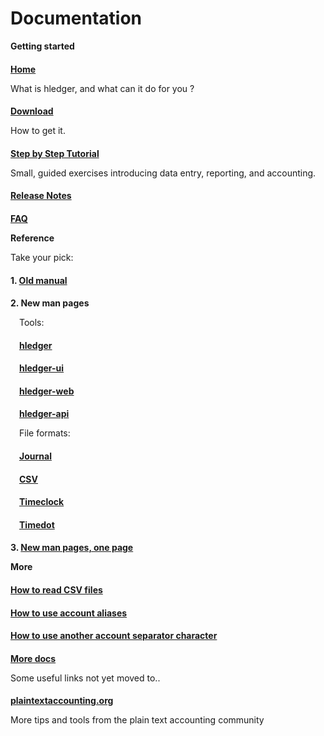 <!-- * toc -->

# Documentation

<style>
h4 {
margin-bottom:0.2em;
}
/*div.col-sm-5 { border:thin solid gray; }*/
</style>

<div class="container">
<div class="row">
<div class="col-sm-3">

**Getting started**

#### [Home](index.html)
What is hledger, and what can it do for you ?

#### [Download](download.html)
How to get it.

#### [Step by Step Tutorial](step-by-step.html)
Small, guided exercises introducing data entry, reporting, and accounting.

#### [Release Notes](release-notes.html)

#### [FAQ](faq.html)

</div>
<div class="col-sm-4">

**Reference**

Take your pick:

#### 1. [Old manual](manual.html)

#### 2. New man pages

<div style="margin-left:1em;">

Tools:

<!-- **[hledger](manual2.html#hledger)** -->

<!-- **[hledger-ui](manual2.html#hledger-ui)** -->

<!-- **[hledger-web](manual2.html#hledger-web)** -->

<!-- **[hledger-api](manual2.html#hledger-api)** -->

#### [hledger](hledger.html)
<!-- The main reporting tool and command-line interface. -->

#### [hledger-ui](hledger-ui.html)
<!-- A curses-style UI for quick exploration. -->

#### [hledger-web](hledger-web.html)
<!-- A web UI for browsing and data entry, personal or shared. -->

#### [hledger-api](hledger-api.html)
<!-- A REST-y JSON and file server, good for building client-side UIs. -->

File formats:

<!-- **[Journal](manual2.html#journal-format)** -->

<!-- **[CSV](manual2.html#csv-format)** -->

<!-- **[Timeclock](manual2.html#timelog-format)** -->

<!-- **[Timedot](manual2.html#timedot-format)** -->

#### [Journal](journal.html)
<!-- hledger's primary data format, representing a general journal. -->

#### [CSV](csv.html)
<!-- How hledger reads Comma Separated Value data. -->

#### [Timeclock](timelog.html)
<!-- Timeclock format, a sequence of clock-in/clock-out records. -->

#### [Timedot](timedot.html)
<!-- Timedot format, an alternative time logging format. -->

</div>

#### 3. [New man pages, one page](manual2.html)

</div>
<div class="col-sm-3">

**More**

#### [How to read CSV files](how-to-read-csv-files.html)

#### [How to use account aliases](how-to-use-account-aliases.html)

#### [How to use another account separator character](how-to-use-another-account-separator-character.html)

#### [More docs](more-docs.html)
Some useful links not yet moved to..

#### [plaintextaccounting.org](http://plaintextaccounting.org)
More tips and tools from the plain text accounting community

</div>
</div>
</div>

<div class="container">
<div class="row">
<div class="col-sm-4">

</div>
<div class="col-sm-4">

**&nbsp;**

</div>
</div>
</div>
